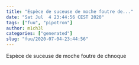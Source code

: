 ```yaml
---
title: "Espèce de suceuse de moche foutre de..."
date: "Sat Jul  4 23:44:56 CEST 2020"
tags: ["fuu", "pipotron"]
author: m1ch3l
categories: ["generated"]
slug: "fuu/2020-07-04-23:44:56"
---
```


Espèce de suceuse de moche foutre de chnoque
